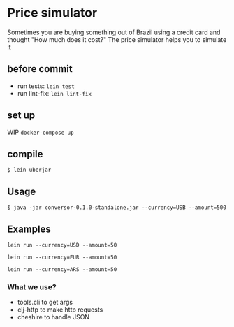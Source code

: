 # Price simulator
Sometimes you are buying something out of Brazil using a credit card and thought "How much does it cost?"
The price simulator helps you to simulate it

## before commit
- run tests: `lein test`
- run lint-fix: `lein lint-fix`

## set up

WIP ```docker-compose up```

## compile

    $ lein uberjar

## Usage

    $ java -jar conversor-0.1.0-standalone.jar --currency=USB --amount=500

## Examples
`lein run --currency=USD --amount=50`

`lein run --currency=EUR --amount=50`

`lein run --currency=ARS --amount=50`




### What we use?
- tools.cli to get args
- clj-http to make http requests
- cheshire to handle JSON

